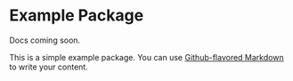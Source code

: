# Example Package

Docs coming soon.

This is a simple example package. You can use
[Github-flavored Markdown](https://guides.github.com/features/mastering-markdown/)
to write your content.
